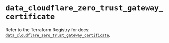 # `data_cloudflare_zero_trust_gateway_certificate`

Refer to the Terraform Registry for docs: [`data_cloudflare_zero_trust_gateway_certificate`](https://registry.terraform.io/providers/cloudflare/cloudflare/5.7.1/docs/data-sources/zero_trust_gateway_certificate).
